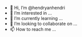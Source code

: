 - 👋 Hi, I’m @hendryanhendri
- 👀 I’m interested in ...
- 🌱 I’m currently learning ...
- 💞️ I’m looking to collaborate on ...
- 📫 How to reach me ...

<!---
hendryanhendri/hendryanhendri is a ✨ special ✨ repository because its `README.md` (this file) appears on your GitHub profile.
You can click the Preview link to take a look at your changes.
--->
